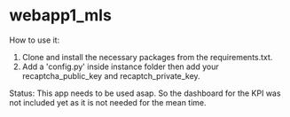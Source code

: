 # webapp1_mls
How to use it:
  1. Clone and install the necessary packages from the requirements.txt.
  2. Add a 'config.py' inside instance folder then add your recaptcha_public_key and recaptch_private_key.

Status:
  This app needs to be used asap. So the dashboard for the KPI was not included yet as it is not needed for the mean time.
